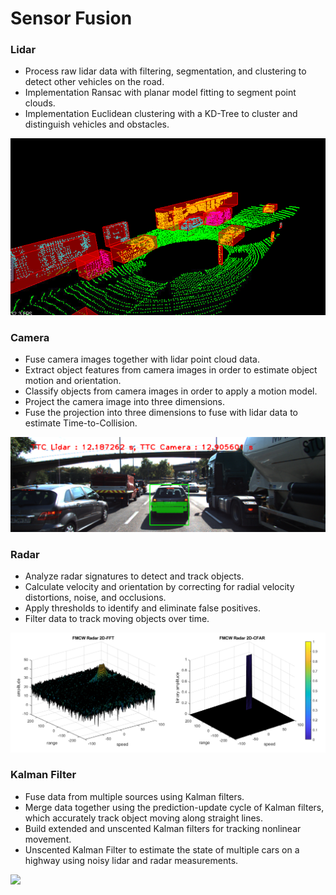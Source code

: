 # Sensor Fusion

### Lidar
- Process raw lidar data with filtering, segmentation, and clustering to detect other vehicles on the road. 
- Implementation Ransac with planar model fitting to segment point clouds. 
- Implementation Euclidean clustering with a KD-Tree to cluster and distinguish vehicles and obstacles.
<img src="images/lidar.png" />

### Camera
- Fuse camera images together with lidar point cloud data. 
- Extract object features from camera images in order to estimate object motion and orientation. 
- Classify objects from camera images in order to apply a motion model. 
- Project the camera image into three dimensions. 
- Fuse the projection into three dimensions to fuse with lidar data to estimate Time-to-Collision.
<img src="images/camera.png" />

### Radar
- Analyze radar signatures to detect and track objects. 
- Calculate velocity and orientation by correcting for radial velocity distortions, noise, and occlusions. 
- Apply thresholds to identify and eliminate false positives.
- Filter data to track moving objects over time.
<img src="images/radar.png" />

### Kalman Filter
- Fuse data from multiple sources using Kalman filters. 
- Merge data together using the prediction-update cycle of Kalman filters, which accurately track object moving along straight lines. 
- Build extended and unscented Kalman filters for tracking nonlinear movement.
- Unscented Kalman Filter to estimate the state of multiple cars on a highway using noisy lidar and radar measurements. 
<img src="images/ukf.png" />
